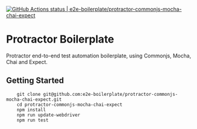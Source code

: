 [![GitHub Actions status | e2e-boilerplate/protractor-commonjs-mocha-chai-expect](https://github.com/e2e-boilerplate/protractor-commonjs-mocha-chai-expect/workflows/protractor-commonjs-mocha-chai-expect/badge.svg)](https://github.com/e2e-boilerplate/protractor-commonjs-mocha-chai-expect/actions?workflow=protractor-commonjs-mocha-chai-expect)

# Protractor Boilerplate

Protractor end-to-end test automation boilerplate, using Commonjs, Mocha, Chai and Expect.

## Getting Started

    	git clone git@github.com:e2e-boilerplate/protractor-commonjs-mocha-chai-expect.git
    	cd protractor-commonjs-mocha-chai-expect
    	npm install
    	npm run update-webdriver
    	npm run test
